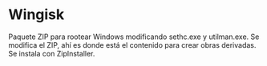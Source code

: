# Wingisk
Paquete ZIP para rootear Windows modificando sethc.exe y utilman.exe. Se modifica el ZIP, ahí es donde está el contenido para crear obras derivadas. Se instala con ZipInstaller.
